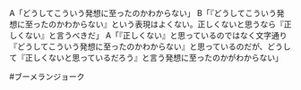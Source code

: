 
A「どうしてこういう発想に至ったのかわからない」
B「『どうしてこういう発想に至ったのかわからない』という表現はよくない。正しくないと思うなら『正しくない』と言うべきだ」
A「『正しくない』と思っているのではなく文字通り『どうしてこういう発想に至ったのかわからない』と思っているのだが、どうして『正しくないと思っているだろう』と言う発想に至ったのかがわからない」

#ブーメランジョーク

